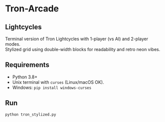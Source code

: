 # Tron-Arcade
## Lightcycles

Terminal version of Tron Lightcycles with 1-player (vs AI) and 2-player modes.  
Stylized grid using double-width blocks for readability and retro neon vibes.

## Requirements
- Python 3.8+
- Unix terminal with `curses` (Linux/macOS OK).
- Windows: `pip install windows-curses`

## Run
```bash
python tron_stylized.py
